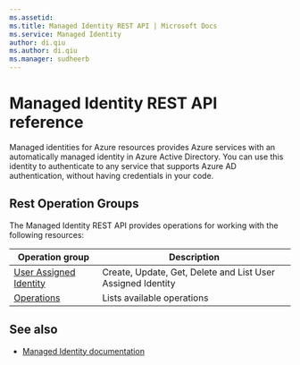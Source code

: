 ```yaml
---
ms.assetid:
ms.title: Managed Identity REST API | Microsoft Docs
ms.service: Managed Identity
author: di.qiu
ms.author: di.qiu
ms.manager: sudheerb
---
```


# Managed Identity REST API reference

Managed identities for Azure resources provides Azure services with an automatically managed identity in Azure Active Directory. You can use this identity to authenticate to any service that supports Azure AD authentication, without having credentials in your code.

## Rest Operation Groups

The Managed Identity REST API provides operations for working with the following resources:

| Operation group | Description                                                        |
|-----------------|--------------------------------------------------------------------|
| [User Assigned Identity](https://review.docs.microsoft.com/en-us/rest/api/managedidentity/userassignedidentities?branch=mand) | Create, Update, Get, Delete and List User Assigned Identity |
| [Operations](https://review.docs.microsoft.com/en-us/rest/api/managedidentity/operations/list?branch=mand) | Lists available operations |

## See also

* [Managed Identity documentation](https://docs.microsoft.com/en-us/azure/active-directory/managed-identities-azure-resources/)
